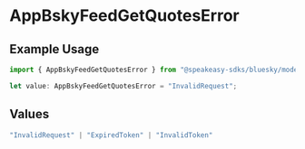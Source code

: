 # AppBskyFeedGetQuotesError

## Example Usage

```typescript
import { AppBskyFeedGetQuotesError } from "@speakeasy-sdks/bluesky/models/errors";

let value: AppBskyFeedGetQuotesError = "InvalidRequest";
```

## Values

```typescript
"InvalidRequest" | "ExpiredToken" | "InvalidToken"
```